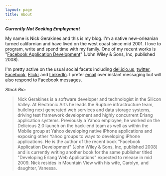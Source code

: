 ```yaml
---
layout: page
title: About
---
```


***Currently Not Seeking Employment***

My name is Nick Gerakines and this is my blog. I'm a native new-orleanian turned californian and have lived on the west coast since mid 2001. I love to program, write and spend time with my family. One of my recent works is "[Facebook Application Development](http://www.amazon.com/dp/0470246669/socklabs-20)" (John Wiley & Sons, Inc, published 2008).

I'm pretty active on the usual social facets including [del.icio.us](http://del.icio.us/snipersock/), [twitter](http://twitter.com/ngerakines), [Facebook](http://www.facebook.com/people/Nick_Gerakines/500025891), [Flickr](http://flickr.com/photos/sock) and [LinkedIn](http://www.linkedin.com/in/ngerakines). I prefer [email](mailto:nick@gerakines.net) over instant messaging but will also respond to Facebook messages.

*Stock Bio:*

> Nick Gerakines is a software developer and technologist in the Silicon Valley. At Electronic Arts he leads the Rupture infrastructure team, building next generated web services and data storage systems, driving test framework development and highly concurrent Erlang application systems. Previously a Yahoo employee, he worked on the Delicious 2.0 launch on the back-end team as well as within the Mobile group at Yahoo developing native iPhone applications and exposing other Yahoo groups to ways to developing iPhone applications. He is the author of the recent book "Facebook Application Development" (John Wiley & Sons, Inc, published 2008) and is currently writing another book for the same publisher titled "Developing Erlang Web Applications" expected to release in mid 2009. Nick resides in Mountain View with his wife, Carolyn, and daughter, Vanessa.
